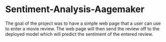 # Sentiment-Analysis-Aagemaker
The goal of the project was to have a simple web page that a user can use to enter a movie review. The web page will then send the
review off to the deployed model which will predict the sentiment of the entered review.
